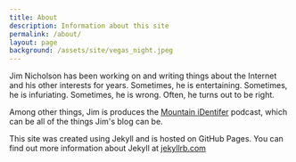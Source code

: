 ```yaml
---
title: About
description: Information about this site
permalink: /about/
layout: page
background: /assets/site/vegas_night.jpeg
---
```

Jim Nicholson has been working on and writing things about the Internet and his other interests for years. Sometimes, he is entertaining. Sometimes, he is infuriating. Sometimes, he is wrong. Often, he turns out to be right.

Among other things, Jim is produces the [Mountain iDentifer](https://anchor.fm/jim-nicholson4) podcast, which can be all of the things Jim's blog can be. 



This site was created using Jekyll and is hosted on GitHub Pages. You can find out more information about Jekyll at [jekyllrb.com](http://jekyllrb.com/)

